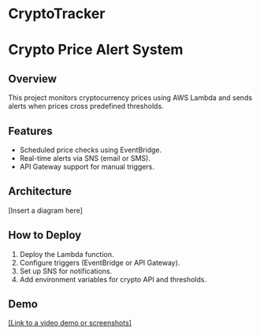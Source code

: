 # CryptoTracker

# Crypto Price Alert System

## Overview
This project monitors cryptocurrency prices using AWS Lambda and sends alerts when prices cross predefined thresholds.

## Features
- Scheduled price checks using EventBridge.
- Real-time alerts via SNS (email or SMS).
- API Gateway support for manual triggers.

## Architecture
[Insert a diagram here]

## How to Deploy
1. Deploy the Lambda function.
2. Configure triggers (EventBridge or API Gateway).
3. Set up SNS for notifications.
4. Add environment variables for crypto API and thresholds.

## Demo
[[Link to a video demo or screenshots]](https://youtu.be/M_6Si19s32w)
